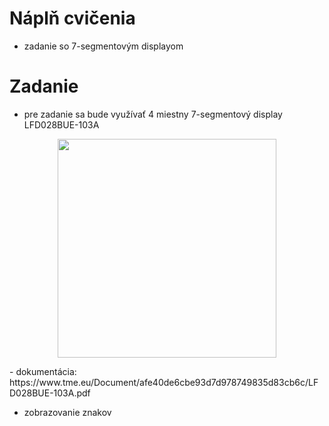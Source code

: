 # Náplň cvičenia
- zadanie so 7-segmentovým displayom

# Zadanie
- pre zadanie sa bude využívať 4 miestny 7-segmentový display LFD028BUE-103A
<p align="center">
    <img src="https://github.com/VRS-Predmet/vrs_cvicenie_8/blob/zadanie_cv8/pics/20201124_111845.jpg" width="350">
</p>
- dokumentácia: https://www.tme.eu/Document/afe40de6cbe93d7d978749835d83cb6c/LFD028BUE-103A.pdf



- zobrazovanie znakov
